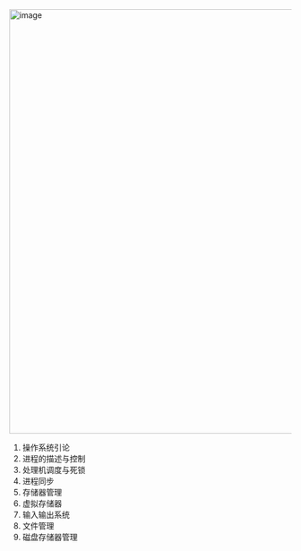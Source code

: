 
<img width="1711" height="758" alt="image" src="https://github.com/user-attachments/assets/87539ff8-74bb-4aa5-983a-6b20d07ad2e9" />  

1. 操作系统引论
2. 进程的描述与控制
3. 处理机调度与死锁
4. 进程同步
5. 存储器管理
6. 虚拟存储器
7. 输入输出系统
8. 文件管理
9. 磁盘存储器管理
